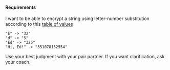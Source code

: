 #### Requirements
I want to be able to encrypt a string using letter-number substitution according to this
 [table of values](https://gist.github.com/dearshrewdwit/691c71616995ad2430ab309aa9998745)
```
"E" -> "32"
"d" -> "5"
"Ed" -> "325"
"Hi, Ed!" -> "351078132554"
```

Use your best judgment with your pair partner. If you want clarification, ask your coach.
